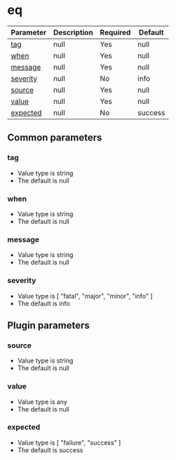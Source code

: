 # eq <Badge text=beta type=warn/>


| Parameter | Description | Required | Default |
|---|---|---|---|
| [tag](#tag) | null | Yes | null
| [when](#when) | null | Yes | null
| [message](#message) | null | Yes | null
| [severity](#severity) | null | No | info
| [source](#source) | null | Yes | null
| [value](#value) | null | Yes | null
| [expected](#expected) | null | No | success

## Common parameters
### tag
- Value type is string
- The default is null

### when
- Value type is string
- The default is null

### message
- Value type is string
- The default is null

### severity
- Value type is [
  "fatal",
  "major",
  "minor",
  "info"
]
- The default is info

## Plugin parameters
### source
- Value type is string
- The default is null

### value
- Value type is any
- The default is null

### expected
- Value type is [
  "failure",
  "success"
]
- The default is success

